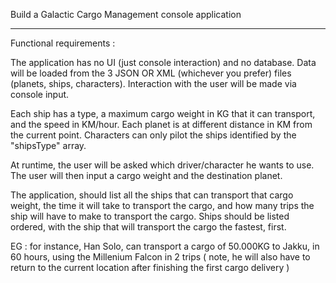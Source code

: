 Build a Galactic Cargo Management console application 

----------------------------------------------------------------------------------
Functional requirements :

The application has no UI (just console interaction) and no database. Data will be loaded from the 3 JSON OR XML (whichever you prefer) files (planets, ships, characters).
Interaction with the user will be made via console input.

Each ship has a type, a maximum cargo weight in KG that it can transport, and the speed in KM/hour. 
Each planet is at different distance in KM from the current point.
Characters can only pilot the ships identified by the "shipsType" array.

At runtime, the user will be asked which driver/character he wants to use.
The user will then input a cargo weight and the destination planet.

The application, should list all the ships that can transport that cargo weight, the time it will take to transport the cargo, and how many trips the ship will have to make to transport the cargo.
Ships should be listed ordered, with the ship that will transport the cargo the fastest, first.

EG : for instance, Han Solo, can transport a cargo of 50.000KG to Jakku, in 60 hours, using the Millenium Falcon in 2 trips ( note, he will also have to return to the current location after finishing the first cargo delivery )
